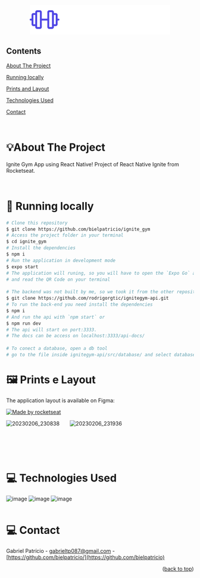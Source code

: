<div id="top"></div>

<!-- PROJECT LOGO -->

<br />
<div align="center">
  <img src="src/assets/logo.svg" alt="Logo">
</div>

<!-- TABLE OF CONTENTS -->

## Contents

<p align="center">
    <p><a href="#about-the-project" title=" go to About the Project">About The Project</a></p>
    <p><a href="#iphone-running-locally" title=" go to Running locally">Running locally</a></p>
    <p><a href="#-prints-e-layout" title=" go to Prints e Layout">Prints and Layout</a></p>
    <p><a href="#-technologies-used" title=" go to Technologies Used">Technologies Used</a></p>
    <p><a href="#computer-contact" title=" go to Contact">Contact</a></p>
  </p>

<br>
<!-- ABOUT THE PROJECT -->

# 💡About The Project

Ignite Gym App using React Native! Project of React Native Ignite from Rocketseat.

<br>

# :iphone: Running locally

```bash
# Clone this repository
$ git clone https://github.com/bielpatricio/ignite_gym
# Access the project folder in your terminal
$ cd ignite_gym
# Install the dependencies
$ npm i
# Run the application in development mode
$ expo start
# The application will runing, so you will have to open the `Expo Go` app on your smartphone 
# and read the QR Code on your terminal

# The backend was not built by me, so we took it from the other repository
$ git clone https://github.com/rodrigorgtic/ignitegym-api.git
# To run the back-end you need install the dependencies 
$ npm i
# And run the api with `npm start` or
$ npm run dev
# The api will start on port:3333.
# The docs can be access on localhost:3333/api-docs/

# To conect a database, open a db tool
# go to the file inside ignitegym-api/src/database/ and select database.db
```

# 🖼 Prints e Layout

The application layout is available on Figma:

<a href="https://www.figma.com/file/IXVAFXnByVNGzfAaKakk78/Ignite-Gym-(Community)?node-id=307%3A5895&t=QXc1sMzh2O5BKSAm-0">
  <img alt="Made by rocketseat" src="https://user-images.githubusercontent.com/32223762/215221130-b70ea8e0-41e3-4077-8bed-7ca6678d8261.png" width="150">  
</a>
<br>

<p align="center">

![20230206_230838](https://user-images.githubusercontent.com/32223762/217135106-8fa5dbfe-d3e3-43d0-8ab8-d9dd75211c5b.gif) &nbsp; &nbsp; &nbsp; ![20230206_231936](https://user-images.githubusercontent.com/32223762/217135096-5425908f-611a-41d3-8b93-9318a10bab1a.gif)
  
  </p>

<br>
<p align="center" style="display: flex; align-items: flex-start; justify-content: center;">
  <br>

<br>
  
# 💻 Technologies Used

 ![image](https://img.shields.io/badge/TypeScript-007ACC?style=for-the-badge&logo=typescript&logoColor=white) ![image](https://img.shields.io/badge/React_Native-20232A?style=for-the-badge&logo=react&logoColor=61DAFB) ![image](https://img.shields.io/badge/Expo-FFFFFF?style=for-the-badge&logo=expo&logoColor=black)
<br>
 <br>
  
# :computer: Contact

Gabriel Patrício - gabrieltp087@gmail.com - [https://github.com/bielpatricio/](https://github.com/bielpatricio)

<p align="right">(<a href="#top">back to top</a>)</p>
